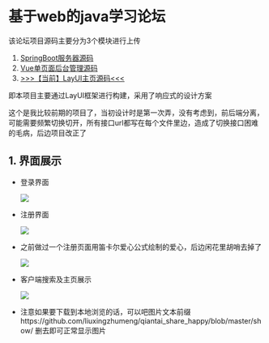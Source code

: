 # 基于web的java学习论坛

该论坛项目源码主要分为3个模块进行上传

1. [SpringBoot服务器源码](https://github.com/liuxingzhumeng/share_happy)
2. [Vue单页面后台管理源码](https://github.com/liuxingzhumeng/vue_share_happy)
3. [>>>【当前】LayUI主页源码<<<](https://github.com/liuxingzhumeng/qiantai_share_happy)

即本项目主要通过LayUI框架进行构建，采用了响应式的设计方案

这个是我比较前期的项目了，当初设计时是第一次弄，没有考虑到，前后端分离，可能需要频繁切换切开，所有接口url都写在每个文件里边，造成了切换接口困难的毛病，后边项目改正了



## 1. 界面展示

- 登录界面

  ![](https://github.com/liuxingzhumeng/qiantai_share_happy/blob/master/show/1.png)

- 注册界面

  ![](https://github.com/liuxingzhumeng/qiantai_share_happy/blob/master/show/2.gif)

- 之前做过一个注册页面用笛卡尔爱心公式绘制的爱心，后边闲花里胡哨去掉了

  ![](https://github.com/liuxingzhumeng/qiantai_share_happy/blob/master/show/3.png)

- 客户端搜索及主页展示

  ![](https://github.com/liuxingzhumeng/qiantai_share_happy/blob/master/show/4.png)

- 注意如果要下载到本地浏览的话，可以吧图片文本前缀https://github.com/liuxingzhumeng/qiantai_share_happy/blob/master/show/ 删去即可正常显示图片
